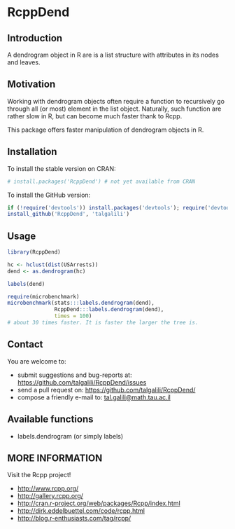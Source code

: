 # RcppDend

## Introduction

A dendrogram object in R are is a list structure with attributes in its
nodes and leaves. 

## Motivation

Working with dendrogram objects often require a function
to recursively go through all (or most) element in the list object.
Naturally, such function are rather slow in R, but can become much faster
thank to Rcpp.

This package offers faster manipulation of dendrogram objects in
R. 

## Installation

To install the stable version on CRAN:

```r
# install.packages('RcppDend') # not yet available from CRAN
```

To install the GitHub version:

```r
if (!require('devtools')) install.packages('devtools'); require('devtools')
install_github('RcppDend', 'talgalili')
```

## Usage

```r
library(RcppDend)

hc <- hclust(dist(USArrests))
dend <- as.dendrogram(hc)

labels(dend)

require(microbenchmark)
microbenchmark(stats:::labels.dendrogram(dend),
               RcppDend:::labels.dendrogram(dend),
               times = 100)
# about 30 times faster. It is faster the larger the tree is.

```

## Contact

You are welcome to:
* submit suggestions and bug-reports at: <https://github.com/talgalili/RcppDend/issues>
* send a pull request on: <https://github.com/talgalili/RcppDend/>
* compose a friendly e-mail to: <tal.galili@math.tau.ac.il>


## Available functions

* labels.dendrogram (or simply labels)


## MORE INFORMATION

Visit the Rcpp project!

* http://www.rcpp.org/
* http://gallery.rcpp.org/
* http://cran.r-project.org/web/packages/Rcpp/index.html
* http://dirk.eddelbuettel.com/code/rcpp.html
* http://blog.r-enthusiasts.com/tag/rcpp/ 

